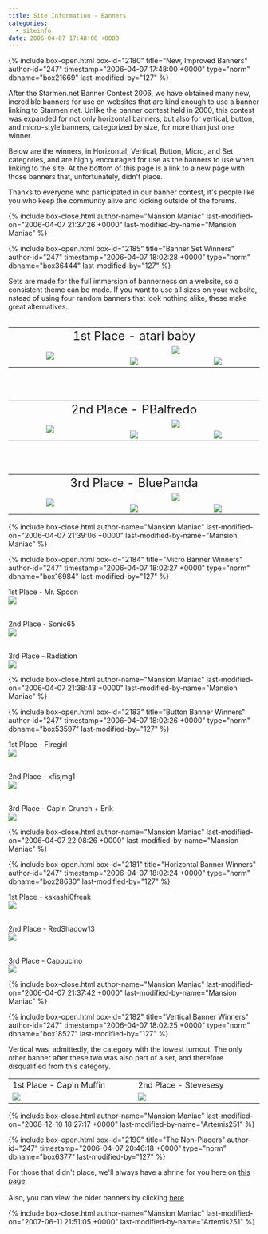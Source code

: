 ```yaml
---
title: Site Information - Banners
categories:
  - siteinfo
date: 2006-04-07 17:48:00 +0000
---
```

{% include box-open.html box-id="2180" title="New, Improved Banners" author-id="247" timestamp="2006-04-07 17:48:00 +0000" type="norm" dbname="box21669" last-modified-by="127" %}
<p>
After the Starmen.net Banner Contest 2006, we have obtained many new, incredible banners for use on websites that are kind enough to use a banner linking to Starmen.net.  Unlike the banner contest held in 2000, this contest was expanded for not only horizontal banners, but also for vertical, button, and micro-style banners, categorized by size, for more than just one winner.
</p>

<p>
Below are the winners, in Horizontal, Vertical, Button, Micro, and Set categories, and are highly encouraged for use as the banners to use when linking to the site.  At the bottom of this page is a link to a new page with those banners that, unfortunately, didn't place.
</p>

<p>Thanks to everyone who participated in our banner contest, it's people like you who keep the community alive and kicking outside of the forums.
</p>
{% include box-close.html author-name="Mansion Maniac" last-modified-on="2006-04-07 21:37:26 +0000" last-modified-by-name="Mansion Maniac" %}

{% include box-open.html box-id="2185" title="Banner Set Winners" author-id="247" timestamp="2006-04-07 18:02:28 +0000" type="norm" dbname="box36444" last-modified-by="127" %}
<p>
Sets are made for the full immersion of bannerness on a website, so a consistent theme can be made.  If you want to use all sizes on your website, nstead of using four random banners that look nothing alike, these make great alternatives.<br /><br />
</p>

<p>
<table align="center">
<tr>
<td colspan="3" align="center">
<font size="5">1st Place - atari baby</font>
</td>
</tr>
<tr align="center">
<td align="center" rowspan="2" width="300">
<img src="http - //starmen.net/siteinfo/banners/images/sets/ataribaby-vertical.png" />
</td>
<td align="center" valign="middle" colspan="2" width="300">
<img src="http - //starmen.net/siteinfo/banners/images/sets/ataribaby-horizontal.png" /></td>
</tr>
<tr>
<td align="center" valign="middle" width="300">
<img src="http - //starmen.net/siteinfo/banners/images/sets/ataribaby-button.png" />
</td>
<td align="center" valign="middle" width="300">
<img src="http - //starmen.net/siteinfo/banners/images/sets/ataribaby-micro.png" /></td>
</tr>
</table>
<br /><br />
</p>

<p>
<table align="center">
<tr>
<td colspan="3" align="center">
<font size="5">2nd Place - PBalfredo</font>
</td>
</tr>
<tr align="center">
<td align="center" rowspan="2" width="300">
<img src="http - //starmen.net/siteinfo/banners/images/sets/pbalfredo-vertical.gif" />
</td>
<td align="center" valign="middle" colspan="2" width="300">
<img src="http - //starmen.net/siteinfo/banners/images/sets/pbalfredo-horizontal.gif" /></td>
</tr>
<tr>
<td align="center" valign="middle" width="300">
<img src="http - //starmen.net/siteinfo/banners/images/sets/pbalfredo-button.gif" />
</td>
<td align="center" valign="middle" width="300">
<img src="http - //starmen.net/siteinfo/banners/images/sets/pbalfredo-micro.gif" /></td>
</tr>
</table>
<br /><br />
</p>

<p>
<table align="center">
<tr>
<td colspan="3" align="center">
<font size="5">3rd Place - BluePanda</font>
</td>
</tr>
<tr align="center">
<td align="center" rowspan="2" width="300">
<img src="http - //starmen.net/siteinfo/banners/images/sets/bluepanda-vertical.jpg" />
</td>
<td align="center" valign="middle" colspan="2" width="300">
<img src="http - //starmen.net/siteinfo/banners/images/sets/bluepanda-horizontal.jpg" /></td>
</tr>
<tr>
<td align="center" valign="middle" width="300">
<img src="http - //starmen.net/siteinfo/banners/images/sets/bluepanda-button.gif" />
</td>
<td align="center" valign="middle" width="300">
<img src="http - //starmen.net/siteinfo/banners/images/sets/bluepanda-micro.gif" /></td>
</tr>
</table>
</p>
{% include box-close.html author-name="Mansion Maniac" last-modified-on="2006-04-07 21:39:06 +0000" last-modified-by-name="Mansion Maniac" %}

{% include box-open.html box-id="2184" title="Micro Banner Winners" author-id="247" timestamp="2006-04-07 18:02:27 +0000" type="norm" dbname="box16984" last-modified-by="127" %}
<p>
1st Place - Mr. Spoon<br />
<img src="http - //starmen.net/siteinfo/banners/images/individual/mrspoon-micro.png" />
<br />
<br />
</p>

<p>
2nd Place - Sonic65<br />
<img src="http - //starmen.net/siteinfo/banners/images/individual/sonic65-micro.png" />
<br />
<br />
</p>

<p>
3rd Place - Radiation<br />
<img src="http - //starmen.net/siteinfo/banners/images/individual/radiation-micro.png" />
</p>
{% include box-close.html author-name="Mansion Maniac" last-modified-on="2006-04-07 21:38:43 +0000" last-modified-by-name="Mansion Maniac" %}

{% include box-open.html box-id="2183" title="Button Banner Winners" author-id="247" timestamp="2006-04-07 18:02:26 +0000" type="norm" dbname="box53597" last-modified-by="127" %}
<p>
1st Place - Firegirl<br />
<img src="http - //starmen.net/siteinfo/banners/images/individual/firegirl-button.gif" />
<br />
<br />
</p>

<p>
2nd Place - xfisjmg1<br />
<img src="http - //starmen.net/siteinfo/banners/images/individual/xfisjmg1-button.gif" />
<br />
<br />
</p>

<p>
3rd Place - Cap'n Crunch + Erik<br />
<img src="http - //starmen.net/siteinfo/banners/images/individual/capncrunch-button.jpg" />
</p>
{% include box-close.html author-name="Mansion Maniac" last-modified-on="2006-04-07 22:08:26 +0000" last-modified-by-name="Mansion Maniac" %}

{% include box-open.html box-id="2181" title="Horizontal Banner Winners" author-id="247" timestamp="2006-04-07 18:02:24 +0000" type="norm" dbname="box28630" last-modified-by="127" %}
<p>
1st Place - kakashi0freak<br />
<img src="http - //starmen.net/siteinfo/banners/images/individual/kakashi0freak-horizontal.png" />
<br />
<br />
</p>

<p>
2nd Place - RedShadow13<br />
<img src="http - //starmen.net/siteinfo/banners/images/individual/redshadow13-horizontal.gif" />
<br />
<br />
</p>

<p>
3rd Place - Cappucino<br />
<img src="http - //starmen.net/siteinfo/banners/images/individual/cappucino-horizontal.png" />
</p>
{% include box-close.html author-name="Mansion Maniac" last-modified-on="2006-04-07 21:37:42 +0000" last-modified-by-name="Mansion Maniac" %}

{% include box-open.html box-id="2182" title="Vertical Banner Winners" author-id="247" timestamp="2006-04-07 18:02:25 +0000" type="norm" dbname="box18527" last-modified-by="127" %}
<p>
Vertical was, admittedly, the category with the lowest turnout.  The only other banner after these two was also part of a set, and therefore disqualified from this category.
</p>

<p>
<TABLE WIDTH="50%">
<TR>
<TD WIDTH="25%">1st Place - Cap'n Muffin</TD>
<TD WIDTH="25%">2nd Place - Stevesesy</TD>
</TR>
<TR>
<TD WIDTH="25%"><img src="http - //starmen.net/siteinfo/banners/images/individual/capnmuffin-vertical.png" />
</TD>
<TD WIDTH="25%"><img src="http - //starmen.net/siteinfo/banners/images/individual/stevesesy-vertical.png" />
</TD>
</TR>
</TABLE>
</p>
{% include box-close.html author-name="Mansion Maniac" last-modified-on="2008-12-10 18:27:17 +0000" last-modified-by-name="Artemis251" %}

{% include box-open.html box-id="2190" title="The Non-Placers" author-id="247" timestamp="2006-04-07 20:46:18 +0000" type="norm" dbname="box6377" last-modified-by="127" %}
<p>
For those that didn't place, we'll always have a shrine for you here on <a href="http://starmen.net/siteinfo/banners/nonplacers.php">this page</a>.
<br /><br />
Also, you can view the older banners by clicking <a href="http://starmen.net/siteinfo/banners.php">here</a>
</p>
{% include box-close.html author-name="Mansion Maniac" last-modified-on="2007-06-11 21:51:05 +0000" last-modified-by-name="Artemis251" %}
